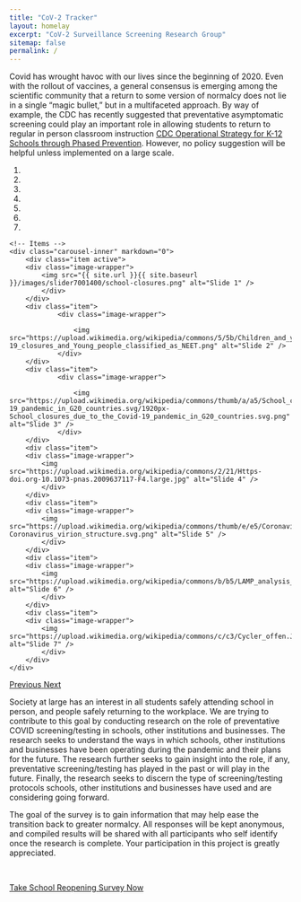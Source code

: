 ```yaml
---
title: "CoV-2 Tracker"
layout: homelay
excerpt: "CoV-2 Surveillance Screening Research Group"
sitemap: false
permalink: /
---
```


Covid has wrought havoc with our lives since the beginning of 2020. Even with the rollout of vaccines, a general consensus is emerging among the scientific community that a return to some version of normalcy does not lie in a single “magic bullet,” but in a multifaceted approach. By way of example, the CDC has recently suggested that preventative asymptomatic screening could play an important role in allowing students to return to regular in person classroom instruction [CDC Operational Strategy for K-12 Schools through Phased Prevention](https://www.cdc.gov/coronavirus/2019-ncov/community/schools-childcare/operation-strategy.html#anchor_1616080181070).  However, no policy suggestion will be helpful unless implemented on a large scale. 

<div markdown="0" id="carousel" class="carousel slide" data-ride="carousel" data-interval="5000" data-pause="hover" >
    <!-- Menu -->
    <ol class="carousel-indicators">
        <li data-target="#carousel" data-slide-to="0" class="active"></li>
        <li data-target="#carousel" data-slide-to="1"></li>
        <li data-target="#carousel" data-slide-to="2"></li>
        <li data-target="#carousel" data-slide-to="3"></li>
        <li data-target="#carousel" data-slide-to="4"></li>
        <li data-target="#carousel" data-slide-to="5"></li>
        <li data-target="#carousel" data-slide-to="6"></li>
    </ol>

    <!-- Items -->
    <div class="carousel-inner" markdown="0">
        <div class="item active">
        <div class="image-wrapper">
            <img src="{{ site.url }}{{ site.baseurl }}/images/slider7001400/school-closures.png" alt="Slide 1" />
            </div>
        </div>
        <div class="item">
                <div class="image-wrapper">

                    <img src="https://upload.wikimedia.org/wikipedia/commons/5/5b/Children_and_youth_out_of_school_due_to_COVID-19_closures_and_Young_people_classified_as_NEET.png" alt="Slide 2" />
                </div>
        </div>     
        <div class="item">
                <div class="image-wrapper">

                    <img src="https://upload.wikimedia.org/wikipedia/commons/thumb/a/a5/School_closures_due_to_the_Covid-19_pandemic_in_G20_countries.svg/1920px-School_closures_due_to_the_Covid-19_pandemic_in_G20_countries.svg.png" alt="Slide 3" />
                </div>
        </div> 
        <div class="item">
        <div class="image-wrapper">
            <img src="https://upload.wikimedia.org/wikipedia/commons/2/21/Https-doi.org-10.1073-pnas.2009637117-F4.large.jpg" alt="Slide 4" />
            </div>
        </div>
        <div class="item">
        <div class="image-wrapper">
            <img src="https://upload.wikimedia.org/wikipedia/commons/thumb/e/e5/Coronavirus_virion_structure.svg/1024px-Coronavirus_virion_structure.svg.png" alt="Slide 5" />
            </div>
        </div>
        <div class="item">
        <div class="image-wrapper">
            <img src="https://upload.wikimedia.org/wikipedia/commons/b/b5/LAMP_analysis_of_wastewater_%28Anal._Chem._2017%29.png" alt="Slide 6" />
            </div>
        </div>
        <div class="item">
        <div class="image-wrapper">
            <img src="https://upload.wikimedia.org/wikipedia/commons/c/c3/Cycler_offen.JPG" alt="Slide 7" />
            </div>
        </div>
    </div>
  <a class="left carousel-control" href="#carousel" role="button" data-slide="prev">
    <span class="glyphicon glyphicon-chevron-left" aria-hidden="true"></span>
    <span class="sr-only">Previous</span>
  </a>
  <a class="right carousel-control" href="#carousel" role="button" data-slide="next">
    <span class="glyphicon glyphicon-chevron-right" aria-hidden="true"></span>
    <span class="sr-only">Next</span>
  </a>
</div>




Society at large has an interest in all students safely attending school in person, and people safely returning to the workplace. We are trying to contribute to this goal by conducting research on the role of preventative COVID screening/testing in schools, other institutions and businesses. The research seeks to understand the ways in which schools, other institutions and businesses have been operating during the pandemic and their plans for the future. The research further seeks to gain insight into the role, if any, preventative screening/testing has played in the past or will play in the future. Finally, the research seeks to discern the type of screening/testing protocols schools, other institutions and businesses  have used and are considering going forward.
 
The goal of the survey is to gain information that may help ease the transition back to greater normalcy.  All responses will be kept anonymous, and compiled results will be shared with all participants who self identify once the research is complete. Your participation in this project is greatly appreciated.

<br/>

<a class="take-survey-button" target="_blank" href="https://www.surveymonkey.com/r/Preview/?sm=K8o1Tfhm9TU6D6FrDcWx6xJawXMf4XERJIR0Z6YyGTMTCGcOJJltggTyTdevuyEL">Take School Reopening Survey Now</a>

<br/>
